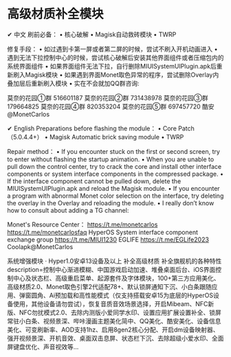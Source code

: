 # 高级材质补全模块
✔ 中文 刷前必备： • 核心破解 • Magisk自动救砖模块 • TWRP

修复手段： • 如过遇到卡第一屏或者第二屏的时候，尝试不刷入开机动画进入 • 遇到无法下拉控制中心的时候，尝试核心破解后安装其他界面组件或者压缩包内的系统界面组件 • 如果界面组件无法下拉，自行删除MIUISystemUIPlugin.apk后重新刷入Magisk模块 • 如果遇到界面Monet取色异常的程序，尝试删除Overlay内叠加层后重新刷入模块 • 实在不会就加QQ群咨询:

莫奈的花园①群 516601187
莫奈的花园②群 731438978
莫奈的花园③群 179664825
莫奈的花园④群 820353204
莫奈的花园⑤群 697457720
酷安@MonetCarlos

✔ English Preparations before flashing the module： • Core Patch （5.0.4.4+） • Magisk Automatic brick saving module • TWRP

Repair method： • If you encounter stuck on the first or second screen, try to enter without flashing the startup animation. • When you are unable to pull down the control center, try to crack the core and install other interface components or system interface components in the compressed package. • If the interface component cannot be pulled down, delete the MIUISystemUIPlugin.apk and reload the Magisk module. • If you encounter a program with abnormal Monet color selection on the interface, try deleting the overlay in the Overlay and reloading the module. • I really don’t know how to consult about adding a TG channel:

Monet's Resource Center： https://t.me/monetcarlos https://t.me/monetcarlosfaq
HyperOS System interface component exchange group https://t.me/MIUI1230
EGLIFE https://t.me/EGLife2023
Coolapk@MonetCarlos

系统增强模块 · 
Hyper1.0安卓13设备及以上 补全高级材质 补全旗舰机的各种特性 
description=控制中心渐进模糊、中国游戏启动加速、堆叠桌面后台、iOS界面控制中心及状态栏、高级重启菜单、起源套件及字体模块，100+第三方应用美化、高级材质2.0、Monet取色引擎2代适配78+、默认锁屏通知下沉、小白条跟随应用、弹窗圆角、Ai预加载和高性能模式（仅支持搭载安卓15为底层的HyperOS设备使用，其他设备请勿尝试），恢复音质音效场景选择，开启Mibeam、NFC新版、NFC勿扰模式2.0、去除内测版小爱同学水印、设置应用扩展设置补全、锁屏常驻小白条、视频景深、哔咔漫画主题美化简中、QQ美化、酷安美化、设备信息美化、可变刷新率、AOD支持1hz、启用8gen2核心分配、开启dm设备映射器、强开视频景深、开机音效、桌面双击息屏、状态栏下沉、去除超级小爱水印、全面屏键盘优化、声音视效等...
